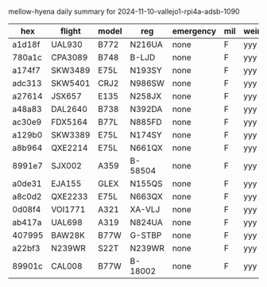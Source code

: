 mellow-hyena daily summary for 2024-11-10-vallejo1-rpi4a-adsb-1090

|hex|flight|model|reg|emergency|mil|weirdo|
|--|--|--|--|--|--|--|
|a1d18f|UAL930|B772|N216UA|none|F|yyy|
|780a1c|CPA3089|B748|B-LJD|none|F|yyy|
|a174f7|SKW3489|E75L|N193SY|none|F|yyy|
|adc313|SKW5401|CRJ2|N986SW|none|F|yyy|
|a27614|JSX657|E135|N258JX|none|F|yyy|
|a48a83|DAL2640|B738|N392DA|none|F|yyy|
|ac30e9|FDX5164|B77L|N885FD|none|F|yyy|
|a129b0|SKW3389|E75L|N174SY|none|F|yyy|
|a8b964|QXE2214|E75L|N661QX|none|F|yyy|
|8991e7|SJX002|A359|B-58504|none|F|yyy|
|a0de31|EJA155|GLEX|N155QS|none|F|yyy|
|a8c0d2|QXE2233|E75L|N663QX|none|F|yyy|
|0d08f4|VOI1771|A321|XA-VLJ|none|F|yyy|
|ab417a|UAL698|A319|N824UA|none|F|yyy|
|407995|BAW28K|B77W|G-STBP|none|F|yyy|
|a22bf3|N239WR|S22T|N239WR|none|F|yyy|
|89901c|CAL008|B77W|B-18002|none|F|yyy|
